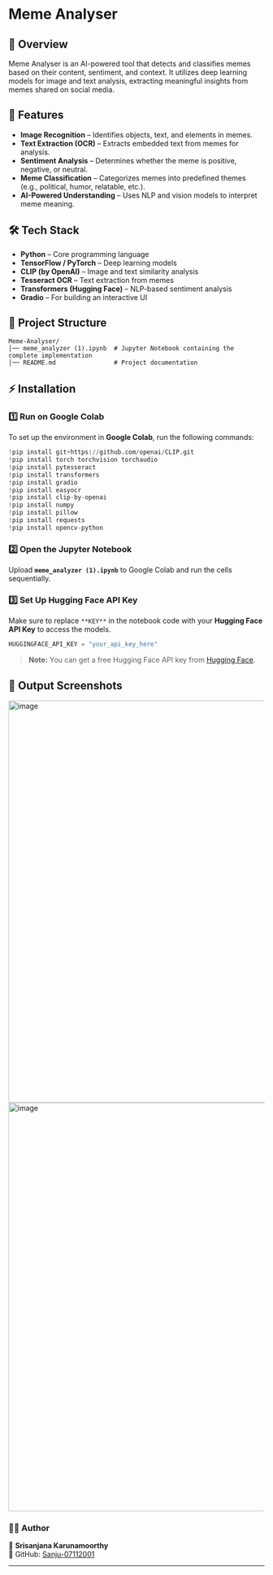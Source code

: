 

# Meme Analyser  

## 📌 Overview  
Meme Analyser is an AI-powered tool that detects and classifies memes based on their content, sentiment, and context. It utilizes deep learning models for image and text analysis, extracting meaningful insights from memes shared on social media.  

## 🚀 Features  
-  **Image Recognition** – Identifies objects, text, and elements in memes.  
-  **Text Extraction (OCR)** – Extracts embedded text from memes for analysis.  
-  **Sentiment Analysis** – Determines whether the meme is positive, negative, or neutral.  
-  **Meme Classification** – Categorizes memes into predefined themes (e.g., political, humor, relatable, etc.).  
-  **AI-Powered Understanding** – Uses NLP and vision models to interpret meme meaning.  

## 🛠 Tech Stack  
- **Python** – Core programming language  
- **TensorFlow / PyTorch** – Deep learning models  
- **CLIP (by OpenAI)** – Image and text similarity analysis  
- **Tesseract OCR** – Text extraction from memes  
- **Transformers (Hugging Face)** – NLP-based sentiment analysis  
- **Gradio** – For building an interactive UI  

## 📂 Project Structure  
```
Meme-Analyser/
│── meme_analyzer (1).ipynb  # Jupyter Notebook containing the complete implementation
│── README.md                # Project documentation
```

## ⚡ Installation  

### 1️⃣ Run on Google Colab  
To set up the environment in **Google Colab**, run the following commands:  
```python
!pip install git+https://github.com/openai/CLIP.git
!pip install torch torchvision torchaudio
!pip install pytesseract
!pip install transformers
!pip install gradio
!pip install easyocr
!pip install clip-by-openai
!pip install numpy
!pip install pillow
!pip install requests
!pip install opencv-python
```

### 2️⃣ Open the Jupyter Notebook  
Upload **`meme_analyzer (1).ipynb`** to Google Colab and run the cells sequentially.  

### 3️⃣ Set Up Hugging Face API Key  
Make sure to replace `**KEY**` in the notebook code with your **Hugging Face API Key** to access the models.  
```python
HUGGINGFACE_API_KEY = "your_api_key_here"
```
>  **Note:** You can get a free Hugging Face API key from [Hugging Face](https://huggingface.co/settings/tokens).  

## 📸 Output Screenshots  


<img width="791" alt="image" src="https://github.com/user-attachments/assets/b6d42506-f4da-42fc-a9c8-31aec3522fca" />


<img width="804" alt="image" src="https://github.com/user-attachments/assets/5f192d61-d99f-4a29-8abe-600b20fcaa12" />


### **🧑‍💻 Author**
👤 **Srisanjana Karunamoorthy**  
🔗 GitHub: [Sanju-07112001](https://github.com/Sanju-07112001)  

---
